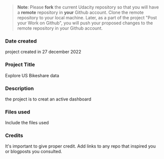 >**Note**: Please **fork** the current Udacity repository so that you will have a **remote** repository in **your** Github account. Clone the remote repository to your local machine. Later, as a part of the project "Post your Work on Github", you will push your proposed changes to the remote repository in your Github account.

### Date created
project created in 27 december 2022

### Project Title
Explore US Bikeshare data

### Description
the project is to creat an active dashboard

### Files used
Include the files used

### Credits
It's important to give proper credit. Add links to any repo that inspired you or blogposts you consulted.

